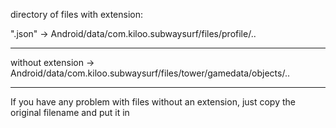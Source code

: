 directory of files with extension:

".json" -> Android/data/com.kiloo.subwaysurf/files/profile/..
___

without extension -> Android/data/com.kiloo.subwaysurf/files/tower/gamedata/objects/..
___

If you have any problem with files without an extension, just copy the original filename and put it in

